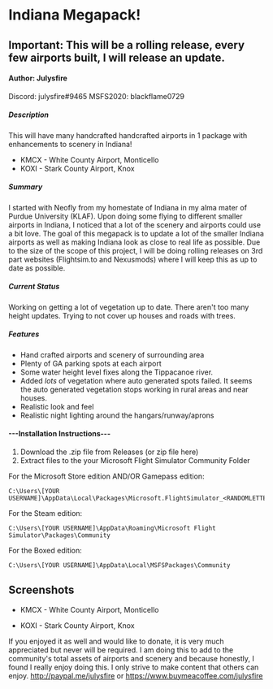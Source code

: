 # Indiana Megapack!

## Important: This will be a rolling release, every few airports built, I will release an update.

#### Author: Julysfire
Discord: julysfire#9465        MSFS2020: blackflame0729

##### Description
This will have many handcrafted handcrafted airports in 1 package with enhancements to scenery in Indiana!

- KMCX - White County Airport, Monticello
- KOXI - Stark County Airport, Knox

##### Summary
I started with Neofly from my homestate of Indiana in my alma mater of Purdue University (KLAF).  Upon doing some flying to different smaller airports in Indiana, I noticed that a lot of the scenery and airports could use a bit love.  The goal of this megapack is to update a lot of the smaller Indiana airports as well as making Indiana look as close to real life as possible.  Due to the size of the scope of this project, I will be doing rolling releases on 3rd part websites (Flightsim.to and Nexusmods) where I will keep this as up to date as possible. 

##### Current Status
Working on getting a lot of vegetation up to date.  There aren't too many height updates.  Trying to not cover up houses and roads with trees.

##### Features
- Hand crafted airports and scenery of surrounding area
- Plenty of GA parking spots at each airport
- Some water height level fixes along the Tippacanoe river.
- Added *lots* of vegetation where auto generated spots failed.  It seems the auto generated vegetation stops working in rural areas and near houses.
- Realistic look and feel
- Realistic night lighting around the hangars/runway/aprons

#### ---Installation Instructions---
1. Download the .zip file from Releases (or zip file here)
2. Extract files to the your Microsoft Flight Simulator Community Folder

For the Microsoft Store edition AND/OR Gamepass edition:

	C:\Users\[YOUR USERNAME]\AppData\Local\Packages\Microsoft.FlightSimulator_<RANDOMLETTERS>\LocalCache\Packages\Community
	
For the Steam edition:

	C:\Users\[YOUR USERNAME]\AppData\Roaming\Microsoft Flight Simulator\Packages\Community
	
For the Boxed edition:

	C:\Users\[YOUR USERNAME]\AppData\Local\MSFSPackages\Community

## Screenshots

- KMCX - White County Airport, Monticello

- KOXI - Stark County Airport, Knox

If you enjoyed it as well and would like to donate, it is very much appreciated but never will be required.  I am doing this to add to the community's total assets of airports and scenery and because honestly, I found I really enjoy doing this.  I only strive to make content that others can enjoy.
http://paypal.me/julysfire or https://www.buymeacoffee.com/julysfire
